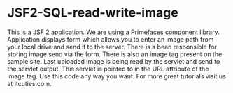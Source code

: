JSF2-SQL-read-write-image
=========================

This is a JSF 2 application. We are using a Primefaces component library. Application displays form which allows you to enter an image path from your local drive and send it to the server. There is a bean responsible for storing image send via the form. There is also an image tag present on the sample site. Last uploaded image is being read by the servlet and send to the servlet output. This servlet is pointed to in the URL attribute of the image tag. Use this code any way you want. For more great tutorials visit us at itcuties.com.
